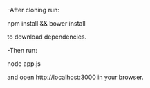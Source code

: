 -After cloning run:

npm install && bower install

to download dependencies.

-Then run:

node app.js

and open http://localhost:3000 in your browser.